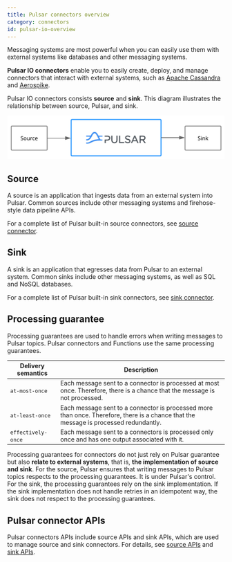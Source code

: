 ```yaml
---
title: Pulsar connectors overview
category: connectors
id: pulsar-io-overview
---
```


Messaging systems are most powerful when you can easily use them with external systems like databases and other messaging systems.

**Pulsar IO connectors** enable you to easily create, deploy, and manage connectors that interact with external systems, such as [Apache Cassandra](https://cassandra.apache.org) and [Aerospike](https://www.aerospike.com).

Pulsar IO connectors consists **source** and **sink**. This diagram illustrates the relationship between source, Pulsar, and sink.

![Pulsar IO connector](../assets/pulsar-io.png)

## Source

A source is an application that ingests data from an external system into Pulsar. Common sources include other messaging systems and firehose-style data pipeline APIs.

For a complete list of Pulsar built-in source connectors, see [source connector](io-connectors.md#source-connector).

## Sink

A sink is an application that egresses data from Pulsar to an external system. Common sinks include other messaging systems, as well as SQL and NoSQL databases.

For a complete list of Pulsar built-in sink connectors, see [sink connector](io-connectors.md#sink-connector).

## Processing guarantee

Processing guarantees are used to handle errors when writing messages to Pulsar topics. Pulsar connectors and Functions use the same processing guarantees.

| Delivery semantics | Description |
| ------------------| ------- |
| `at-most-once` | Each message sent to a connector is processed at most once. Therefore, there is a chance that the message is not processed. |
| `at-least-once`  | Each message sent to a connector is processed more than once. Therefore, there is a chance that the message is processed redundantly. |
| `effectively-once` | Each message sent to a connectors is processed only once and has one output associated with it.|

Processing guarantees for connectors do not just rely on Pulsar guarantee but also **relate to external systems**, that is, **the implementation of source and sink**. For the source, Pulsar ensures that writing messages to Pulsar topics respects to the processing guarantees. It is under Pulsar's control. For the sink, the processing guarantees rely on the sink implementation. If the sink implementation does not handle retries in an idempotent way, the sink does not respect to the processing guarantees.

## Pulsar connector APIs

Pulsar connectors APIs include source APIs and sink APIs, which are used to manage source and sink connectors. For details, see [source APIs](https://pulsar.apache.org/source-rest-api/) and [sink APIs](https://pulsar.apache.org/sink-rest-api/).